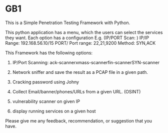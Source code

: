 # GB1
This is a Simple Penetration Testing Framework with Python.

This python application has a menu, which the users can select the services they want. Each option has a configuration E.g. (IP/PORT Scan: )  IP/IP Range: 192.168.56.10/15  PORT/ Port range: 22,21,9200  Method: SYN,ACK 


This Framework has the following options:

1. IP/Port Scanning: ack-scannerxmass-scannerfin-scannerSYN-scanner 

2. Network sniffer and save the result as a PCAP file in a given path.

3. Cracking password using Johny 

4. Collect Email/banner/phones/URLs from a given URL. (OSINT)

5. vulnerability scanner on given IP 

6. display running services on a given host 


Please give me any feedback, recommendation, or suggestion that you have.
